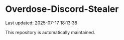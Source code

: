 # Overdose-Discord-Stealer

Last updated: 2025-07-17 18:13:38

This repository is automatically maintained.
